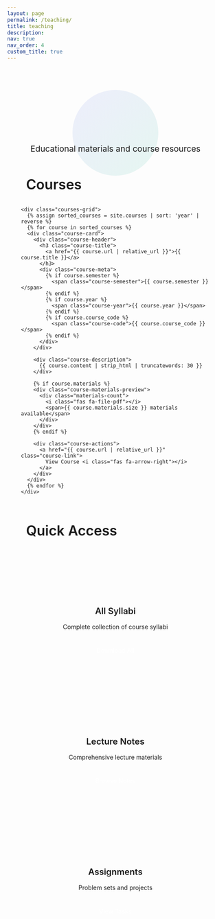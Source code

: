 ```yaml
---
layout: page
permalink: /teaching/
title: teaching
description:
nav: true
nav_order: 4
custom_title: true
---
```


<!-- Enhanced Teaching Page -->
<div class="teaching-container">
  <!-- Header Section -->
  <div class="teaching-header">
    <div class="header-content">
      <h1 class="teaching-title">
        <i class="fas fa-chalkboard-teacher"></i>
        Teaching
      </h1>
      <p class="teaching-subtitle">
        Educational materials and course resources
      </p>
    </div>
  </div>

  <!-- Courses Section -->
  <div class="courses-section">
    <h2 class="section-title">
      <i class="fas fa-graduation-cap"></i>
      Courses
    </h2>
    
    <div class="courses-grid">
      {% assign sorted_courses = site.courses | sort: 'year' | reverse %}
      {% for course in sorted_courses %}
      <div class="course-card">
        <div class="course-header">
          <h3 class="course-title">
            <a href="{{ course.url | relative_url }}">{{ course.title }}</a>
          </h3>
          <div class="course-meta">
            {% if course.semester %}
              <span class="course-semester">{{ course.semester }}</span>
            {% endif %}
            {% if course.year %}
              <span class="course-year">{{ course.year }}</span>
            {% endif %}
            {% if course.course_code %}
              <span class="course-code">{{ course.course_code }}</span>
            {% endif %}
          </div>
        </div>
        
        <div class="course-description">
          {{ course.content | strip_html | truncatewords: 30 }}
        </div>
        
        {% if course.materials %}
        <div class="course-materials-preview">
          <div class="materials-count">
            <i class="fas fa-file-pdf"></i>
            <span>{{ course.materials.size }} materials available</span>
          </div>
        </div>
        {% endif %}
        
        <div class="course-actions">
          <a href="{{ course.url | relative_url }}" class="course-link">
            View Course <i class="fas fa-arrow-right"></i>
          </a>
        </div>
      </div>
      {% endfor %}
    </div>
  </div>

  <!-- Quick Access Section -->
  <div class="quick-access-section">
    <h2 class="section-title">
      <i class="fas fa-download"></i>
      Quick Access
    </h2>
    <div class="quick-access-grid">
      <div class="access-card">
        <div class="access-icon">
          <i class="fas fa-book"></i>
        </div>
        <h3>All Syllabi</h3>
        <p>Complete collection of course syllabi</p>
        <a href="#" class="access-btn">Download All</a>
      </div>
      <div class="access-card">
        <div class="access-icon">
          <i class="fas fa-sticky-note"></i>
        </div>
        <h3>Lecture Notes</h3>
        <p>Comprehensive lecture materials</p>
        <a href="#" class="access-btn">Browse Notes</a>
      </div>
      <div class="access-card">
        <div class="access-icon">
          <i class="fas fa-tasks"></i>
        </div>
        <h3>Assignments</h3>
        <p>Problem sets and projects</p>
        <a href="#" class="access-btn">View Tasks</a>
      </div>
    </div>
  </div>
</div>

<style>
  /* Teaching Container */
  .teaching-container {
    max-width: 1000px;
    margin: 0 auto;
    padding: 2rem;
  }

  /* Header Section */
  .teaching-header {
    text-align: center;
    margin-bottom: 3rem;
    position: relative;
  }

  .teaching-header::before {
    content: '';
    position: absolute;
    top: 50%;
    left: 50%;
    transform: translate(-50%, -50%);
    width: 200px;
    height: 200px;
    background: linear-gradient(135deg, rgba(99, 102, 241, 0.1), rgba(16, 185, 129, 0.1));
    border-radius: 50%;
    z-index: -1;
  }

  .teaching-title {
    font-size: 3rem;
    font-weight: 700;
    background: linear-gradient(135deg, var(--global-theme-color), var(--global-hover-color));
    -webkit-background-clip: text;
    -webkit-text-fill-color: transparent;
    margin-bottom: 1rem;
    display: flex;
    align-items: center;
    justify-content: center;
    gap: 1rem;
  }

  .teaching-subtitle {
    font-size: 1.2rem;
    color: var(--global-text-color-light);
    max-width: 600px;
    margin: 0 auto;
    line-height: 1.6;
  }

  /* Section Titles */
  .section-title {
    font-size: 2rem;
    font-weight: 600;
    color: var(--global-text-color);
    margin-bottom: 2rem;
    display: flex;
    align-items: center;
    gap: 0.75rem;
  }

  .section-title i {
    color: var(--global-theme-color);
  }

  /* Courses Section */
  .courses-section {
    margin-bottom: 4rem;
  }

  .courses-grid {
    display: grid;
    grid-template-columns: repeat(auto-fit, minmax(350px, 1fr));
    gap: 2rem;
    margin-bottom: 3rem;
  }

  .course-card {
    background: var(--global-card-bg-color);
    border-radius: 1rem;
    padding: 2rem;
    box-shadow: var(--global-card-shadow);
    border: 1px solid var(--global-divider-color);
    transition: all 0.3s cubic-bezier(0.4, 0, 0.2, 1);
    position: relative;
    overflow: hidden;
  }

  .course-card::before {
    content: '';
    position: absolute;
    top: 0;
    left: 0;
    right: 0;
    height: 4px;
    background: linear-gradient(135deg, var(--global-theme-color), var(--global-hover-color));
  }

  .course-card:hover {
    transform: translateY(-5px);
    box-shadow: var(--global-card-hover-shadow);
  }

  .course-header {
    margin-bottom: 1rem;
  }

  .course-title a {
    font-size: 1.5rem;
    font-weight: 600;
    color: var(--global-text-color);
    text-decoration: none;
    margin: 0;
  }

  .course-title a:hover {
    color: var(--global-theme-color);
  }

  .course-meta {
    display: flex;
    gap: 0.5rem;
    flex-wrap: wrap;
    margin-top: 0.75rem;
  }

  .course-semester,
  .course-year,
  .course-code {
    background: var(--global-theme-color);
    color: white;
    padding: 0.25rem 0.75rem;
    border-radius: 2rem;
    font-size: 0.75rem;
    font-weight: 500;
  }

  .course-description {
    color: var(--global-text-color-light);
    line-height: 1.6;
    margin-bottom: 1.5rem;
  }

  .course-materials-preview {
    margin-bottom: 1.5rem;
  }

  .materials-count {
    display: flex;
    align-items: center;
    gap: 0.5rem;
    color: var(--global-theme-color);
    font-size: 0.9rem;
    font-weight: 500;
  }

  .course-actions {
    margin-top: auto;
  }

  .course-link {
    display: inline-flex;
    align-items: center;
    gap: 0.5rem;
    color: var(--global-theme-color);
    text-decoration: none;
    font-weight: 500;
    padding: 0.5rem 1rem;
    border: 1px solid var(--global-theme-color);
    border-radius: 0.5rem;
    transition: all 0.3s ease;
  }

  .course-link:hover {
    background: var(--global-theme-color);
    color: white;
    transform: translateX(3px);
  }

  /* Quick Access Section */
  .quick-access-section {
    margin-bottom: 3rem;
  }

  .quick-access-grid {
    display: grid;
    grid-template-columns: repeat(auto-fit, minmax(250px, 1fr));
    gap: 1.5rem;
  }

  .access-card {
    background: var(--global-card-bg-color);
    border-radius: 1rem;
    padding: 2rem;
    text-align: center;
    box-shadow: var(--global-card-shadow);
    border: 1px solid var(--global-divider-color);
    transition: all 0.3s cubic-bezier(0.4, 0, 0.2, 1);
  }

  .access-card:hover {
    transform: translateY(-3px);
    box-shadow: var(--global-card-hover-shadow);
  }

  .access-icon {
    width: 4rem;
    height: 4rem;
    margin: 0 auto 1.5rem;
    display: flex;
    align-items: center;
    justify-content: center;
    background: linear-gradient(135deg, var(--global-theme-color), var(--global-hover-color));
    border-radius: 50%;
    color: white;
    font-size: 1.5rem;
  }

  .access-card h3 {
    font-size: 1.25rem;
    font-weight: 600;
    color: var(--global-text-color);
    margin-bottom: 0.75rem;
  }

  .access-card p {
    color: var(--global-text-color-light);
    margin-bottom: 1.5rem;
    line-height: 1.5;
  }

  .access-btn {
    background: var(--global-theme-color);
    color: white;
    padding: 0.75rem 1.5rem;
    border-radius: 0.5rem;
    text-decoration: none;
    font-weight: 500;
    transition: all 0.3s ease;
    display: inline-block;
  }

  .access-btn:hover {
    background: var(--global-hover-color);
    color: white;
    transform: translateY(-2px);
  }

  /* Responsive Design */
  @media (max-width: 768px) {
    .teaching-container {
      padding: 1rem;
    }

    .teaching-title {
      font-size: 2rem;
      flex-direction: column;
      gap: 0.5rem;
    }

    .teaching-subtitle {
      font-size: 1rem;
    }

    .courses-grid {
      grid-template-columns: 1fr;
    }

    .quick-access-grid {
      grid-template-columns: 1fr;
    }
  }

  /* Dark Mode Adjustments */
  [data-theme="dark"] .course-card {
    background: var(--global-card-bg-color-dark);
  }

  [data-theme="dark"] .access-card {
    background: var(--global-card-bg-color-dark);
  }
</style>

